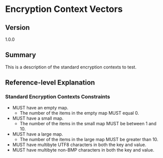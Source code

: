 [//]: # "Copyright Amazon.com Inc. or its affiliates. All Rights Reserved."
[//]: # "SPDX-License-Identifier: CC-BY-SA-4.0"

# Encryption Context Vectors

## Version

1.0.0

## Summary

This is a description of the standard encryption contexts to test.

## Reference-level Explanation

### Standard Encryption Contexts Constraints

* MUST have an empty map.
  * The number of the items in the empty map MUST equal 0.
* MUST have a small map.
  * The number of the items in the small map MUST be between 1 and 10.
* MUST have a large map.
  * The number of the items in the large map MUST be greater than 10.
* MUST have multibyte UTF8 characters in both the key and value.
* MUST have multibyte non-BMP characters in both the key and value.